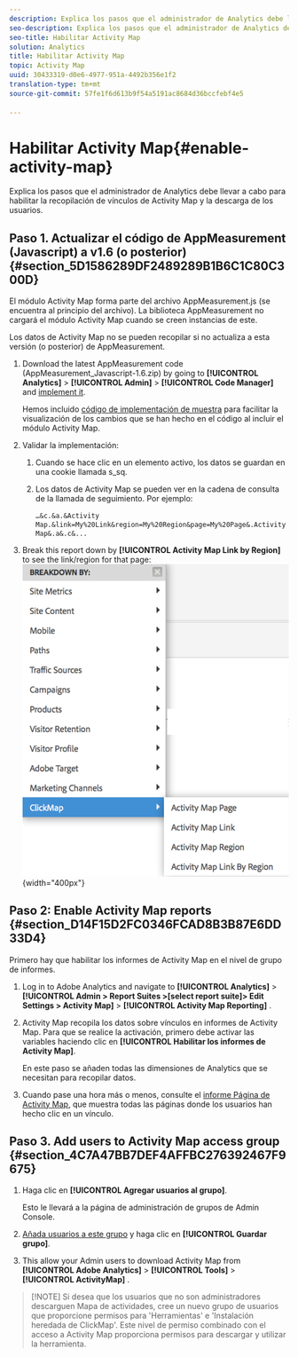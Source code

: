 ```yaml
---
description: Explica los pasos que el administrador de Analytics debe llevar a cabo para habilitar la recopilación de vínculos de Activity Map y la descarga de los usuarios.
seo-description: Explica los pasos que el administrador de Analytics debe llevar a cabo para habilitar la recopilación de vínculos de Activity Map y la descarga de los usuarios.
seo-title: Habilitar Activity Map
solution: Analytics
title: Habilitar Activity Map
topic: Activity Map
uuid: 30433319-d0e6-4977-951a-4492b356e1f2
translation-type: tm+mt
source-git-commit: 57fe1f6d613b9f54a5191ac8684d36bccfebf4e5

---
```



# Habilitar Activity Map{#enable-activity-map}

Explica los pasos que el administrador de Analytics debe llevar a cabo para habilitar la recopilación de vínculos de Activity Map y la descarga de los usuarios.

## Paso 1. Actualizar el código de AppMeasurement (Javascript) a v1.6 (o posterior) {#section_5D1586289DF2489289B1B6C1C80C300D}

El módulo Activity Map forma parte del archivo AppMeasurement.js (se encuentra al principio del archivo). La biblioteca AppMeasurement no cargará el módulo Activity Map cuando se creen instancias de este.

Los datos de Activity Map no se pueden recopilar si no actualiza a esta versión (o posterior) de AppMeasurement.

1. Download the latest AppMeasurement code (AppMeasurement_Javascript-1.6.zip) by going to  **[!UICONTROL Analytics]** &gt; **[!UICONTROL Admin]** &gt; **[!UICONTROL Code Manager]** and [implement it](https://marketing.adobe.com/resources/help/en_US/sc/implement/js_implementation.html).

   Hemos incluido [código de implementación de muestra](/help/analyze/activity-map/activitymap-getting-started/activitymap-getting-started-admins/activitymap-sample-implementation-code.md) para facilitar la visualización de los cambios que se han hecho en el código al incluir el módulo Activity Map.

1. Validar la implementación:

   1. Cuando se hace clic en un elemento activo, los datos se guardan en una cookie llamada s_sq.
   1. Los datos de Activity Map se pueden ver en la cadena de consulta de la llamada de seguimiento. Por ejemplo:

      ```
      …&c.&a.&Activity Map.&link=My%20Link&region=My%20Region&page=My%20Page&.Activity Map&.a&.c&...
      ```

1. Break this report down by **[!UICONTROL Activity Map Link by Region]** to see the link/region for that page:  ![](assets/am_breakdown.png){width="400px"}

## Paso 2: Enable Activity Map reports {#section_D14F15D2FC0346FCAD8B3B87E6DD33D4}

Primero hay que habilitar los informes de Activity Map en el nivel de grupo de informes.

1. Log in to Adobe Analytics and navigate to  **[!UICONTROL Analytics]** &gt; **[!UICONTROL Admin &gt; Report Suites &gt;[select report suite]&gt; Edit Settings &gt; Activity Map]** &gt; **[!UICONTROL Activity Map Reporting]** .
1. Activity Map recopila los datos sobre vínculos en informes de Activity Map. Para que se realice la activación, primero debe activar las variables haciendo clic en **[!UICONTROL Habilitar los informes de Activity Map]**.

   En este paso se añaden todas las dimensiones de Analytics que se necesitan para recopilar datos.

1. Cuando pase una hora más o menos, consulte el [informe Página de Activity Map](/help/analyze/activity-map/activitymap-reporting-analytics.md), que muestra todas las páginas donde los usuarios han hecho clic en un vínculo.

## Paso 3. Add users to Activity Map access group {#section_4C7A47BB7DEF4AFFBC276392467F9675}

1. Haga clic en **[!UICONTROL Agregar usuarios al grupo]**.

   Esto le llevará a la página de administración de grupos de Admin Console.

1. [Añada usuarios a este grupo](https://marketing.adobe.com/resources/help/en_US/reference/groups.html) y haga clic en **[!UICONTROL Guardar grupo]**.

1. This allow your Admin users to download Activity Map from  **[!UICONTROL Adobe Analytics]** &gt; **[!UICONTROL Tools]** &gt; **[!UICONTROL ActivityMap]** .

> [!NOTE] Si desea que los usuarios que no son administradores descarguen Mapa de actividades, cree un nuevo grupo de usuarios que proporcione permisos para 'Herramientas' e 'Instalación heredada de ClickMap'. Este nivel de permiso combinado con el acceso a Activity Map proporciona permisos para descargar y utilizar la herramienta.
